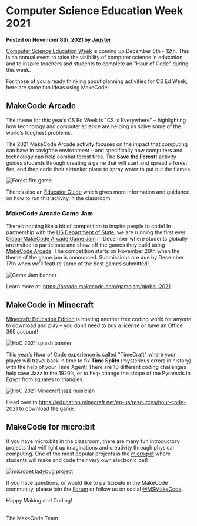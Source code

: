 # Computer Science Education Week 2021

**Posted on November 8th, 2021 by [Jaqster](https://github.com/jaqster)**

[Computer Science Education Week](www.https://csedweek.org) is coming up December 6th - 12th. This is an annual event to raise the visibility of computer science in education, and to inspire teachers and students to complete an "Hour of Code" during this week.

For those of you already thinking about planning activities for CS Ed Week, here are some fun ideas using MakeCode!

## MakeCode Arcade

The theme for this year’s CS Ed Week is "CS is Everywhere" – highlighting how technology and computer science are helping us solve some of the world’s toughest problems.

The 2021 MakeCode Arcade activity focuses on the impact that computing can have in savigfthe environment – and specifically how computers and technology can help combat forest fires. The **[Save the Forest!](https://arcade.makecode.com/hour-of-code-2021)** activity guides students through creating a game that will start and spread a forest fire, and then code their airtanker plane to spray water to put out the flames.

![Forest fire game](/static/blog/csed-week/csed-week-2021/forest-fires.gif)

There’s also an [Educator Guide](https://arcade.makecode.com/hour-of-code/educators-2021) which gives more information and guidance on how to run this activity in the classroom.

### MakeCode Arcade Game Jam

There’s nothing like a bit of competition to inspire people to code! In partnership with the [US Department of State](https://www.state.gov), we are running the first ever [Global MakeCode Arcade Game Jam](https://arcade.makecode.com/gamejam/global-2021) in December where students globally are invited to participate and show off the games they build using [MakeCode Arcade](https://arcade.makecode.com). The competition starts on November 29th when the theme of the game jam is announced. Submissions are due by December 17th when we’ll feature some of the best games submitted!

![Game Jam banner](/static/blog/csed-week/csed-week-2021/game-jam-banner.png)

Learn more at: https://arcade.makecode.com/gamejam/global-2021.

## MakeCode in Minecraft

[Minecraft: Education Edition](https://education.minecraft.net/en-us/homepage) is hosting another free coding world for anyone to download and play – you don’t need to buy a license or have an Office 365 account!

![HoC 2021 splash banner](/static/blog/csed-week/csed-week-2021/hoc2021-splash-banner.jpg)

This year’s Hour of Code experience is called "TimeCraft" where your player will travel back in time to fix **Time Splits** (mysterious errors in history) with the help of your Time Agent! There are 10 different coding challenges help save Jazz in the 1920’s, or to help change the shape of the Pyramids in Egypt from squares to triangles.

![HoC 2021 Minecraft jazz musician](/static/blog/csed-week/csed-week-2021/hoc2021-jazz-musician.png)

Head over to https://education.minecraft.net/en-us/resources/hour-code-2021 to download the game.

## MakeCode for micro:bit

If you have micro:bits in the classroom, there are many fun introductory projects that will light up imaginations and creativity through physical computing. One of the most popular projects is the [micro:pet](https://microbit.org/projects/make-it-code-it/microbit-pet/
) where students will make and code their very own electronic pet!

![micropet ladybug project](/static/blog/csed-week/csed-week-2021/micropet-ladybug.jpg)

If you have questions, or would like to participate in the MakeCode community, please join the [Forum](https://forum.makecode.com) or follow us on social [@MSMakeCode](https://twitter.com/MSMakeCode).

Happy Making and Coding!

<br/>
The MakeCode Team